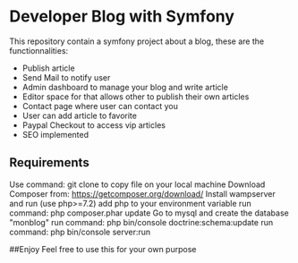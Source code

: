 # Developer Blog with Symfony
This repository contain a symfony project about a blog,
these are the functionnalities:
- Publish article
- Send Mail to notify user
- Admin dashboard to manage your blog and write article
- Editor space for that allows other to publish their own articles
- Contact page where user can contact you
- User can add article to favorite
- Paypal Checkout to access vip articles
- SEO implemented
## Requirements
Use command: git clone
to copy file on your local machine
Download Composer from: https://getcomposer.org/download/
Install wampserver and run (use php>=7.2)
add php to your environment variable
run command: php composer.phar update
Go to mysql and create the database "monblog"
run command: php bin/console doctrine:schema:update
run command: php bin/console server:run

##Enjoy
Feel free to use this for your own purpose
